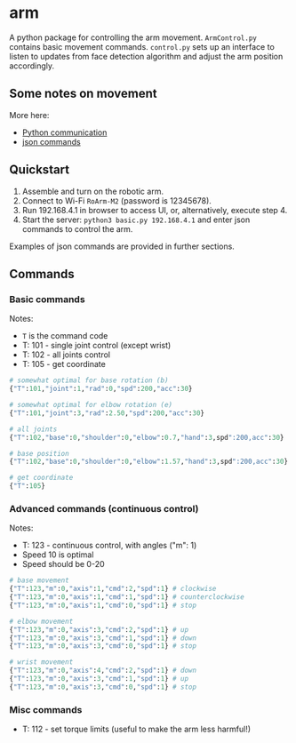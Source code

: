 # arm

A python package for controlling the arm movement. `ArmControl.py` contains basic movement commands. `control.py` sets up an interface to listen to updates from face detection algorithm and adjust the arm position accordingly.

## Some notes on movement

More here: 
* [Python communication](https://www.waveshare.com/wiki/RoArm-M2-S_Python_HTTP_Request_Communication)
* [json commands](https://www.waveshare.com/wiki/RoArm-M2-S_Robotic_Arm_Control)

## Quickstart
1. Assemble and turn on the robotic arm.
2. Connect to Wi-Fi `RoArm-M2` (password is 12345678).
3. Run 192.168.4.1 in browser to access UI, or, alternatively, execute step 4.
4. Start the server: `python3 basic.py 192.168.4.1` and enter json commands to control the arm.

Examples of json commands are provided in further sections.

## Commands
### Basic commands 
Notes:
* `T` is the command code
* T: 101 - single joint control (except wrist)
* T: 102 - all joints control
* T: 105 - get coordinate

```py
# somewhat optimal for base rotation (b)
{"T":101,"joint":1,"rad":0,"spd":200,"acc":30}

# somewhat optimal for elbow rotation (e)
{"T":101,"joint":3,"rad":2.50,"spd":200,"acc":30}

# all joints
{"T":102,"base":0,"shoulder":0,"elbow":0.7,"hand":3,spd":200,acc":30}  # hand and shoulder should be fixed

# base position
{"T":102,"base":0,"shoulder":0,"elbow":1.57,"hand":3,spd":200,acc":30}  # hand and shoulder should be fixed

# get coordinate
{"T":105}
```

### Advanced commands (continuous control)
Notes:
* T: 123 - continuous control, with angles ("m": 1)
* Speed 10 is optimal
* Speed should be 0-20

```py
# base movement
{"T":123,"m":0,"axis":1,"cmd":2,"spd":1} # clockwise
{"T":123,"m":0,"axis":1,"cmd":1,"spd":1} # counterclockwise
{"T":123,"m":0,"axis":1,"cmd":0,"spd":1} # stop

# elbow movement
{"T":123,"m":0,"axis":3,"cmd":2,"spd":1} # up
{"T":123,"m":0,"axis":3,"cmd":1,"spd":1} # down
{"T":123,"m":0,"axis":3,"cmd":0,"spd":1} # stop

# wrist movement
{"T":123,"m":0,"axis":4,"cmd":2,"spd":1} # down
{"T":123,"m":0,"axis":3,"cmd":1,"spd":1} # up
{"T":123,"m":0,"axis":3,"cmd":0,"spd":1} # stop
```

### Misc commands
* T: 112 - set torque limits (useful to make the arm less harmful!)
